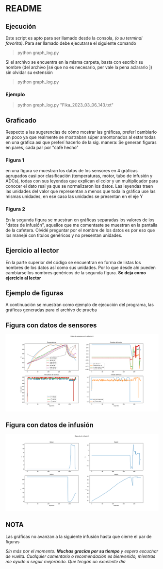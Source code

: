 # README
## Ejecución
Este script es apto para ser llamado desde la consola, *(o su terminal favorita)*. Para ser llamado debe ejecutarse el siguiente comando

> python graph_log.py <path del archivo>

Si el archivo se encuentra en la misma carpeta, basta con escribir su nombre (del archivo [sé que no es necesario, per vale la pena aclararlo ]) sin olvidar su extensión

> python graph_log.py <path del archivo>

### Ejemplo

> python greph_log.py "Fika_2023_03_06_143.txt"


## Graficado
Respecto a las sugerencias de cómo mostrar las gráficas, preferí cambiarlo un poco ya que realmente se mostraban súper amontonados al estar todas en una gráfica así que preferí hacerlo de la sig. manera:
Se generan figuras en pares, cada par por "café hecho"

### Figura 1
en una figura se muestran los datos de los sensores en 4 gráficas agrupados casi por clasificación (temperaturas, motor, tubo de infusión y ADCs), todas con sus leyendas que explican el color y un multiplicador para conocer el dato real ya que se normalizaron los datos. Las leyendas traen las unidades del valor que representan a menos que toda la gráfica use las mismas unidades, en ese caso las unidades se presentan en el eje Y

### Figura 2
En la segunda figura se muestran en gráficas separadas los valores de los "datos de infusión", aquellos que me comentaste se muestran en la pantalla de la cafetera. Olvidé preguntar por el nombre de los datos es por eso que los manejé con titulos genéricos y no presentan unidades.

## Ejercicio al lector
En la parte superior del código se encuentran en forma de listas los nombres de los datos así como sus unidades. Por lo que desde ahí pueden cambiarse los nombres genéricos de la segunda figura. **Se deja como ejercicio al lector**

## Ejemplo de figuras
A continuación se muestran como ejemplo de ejecución del programa, las gráficas generadas para el archivo de prueba 

## Figura con datos de sensores
![infusion 6. Datos de sensores][def]

## Figura con datos de infusión
![infusion 6. Datos de pantalla][def2]

## NOTA
Las gráficas no avanzan a la siguiente infusión hasta que cierre el par de figuras

*Sin más por el momento. **Muchas gracias por su tiempo** y espero escuchar de vuelta. Cualquier comentario o recomendación es bienvenido, mientras me ayude a seguir mejorando. Que tengan un excelente día*

[def]: /infusion6_sensores.png "Datos de los sensores en la infusión 6"
[def2]: /infusion6_pantalla.png "Datos de la infusion 6"